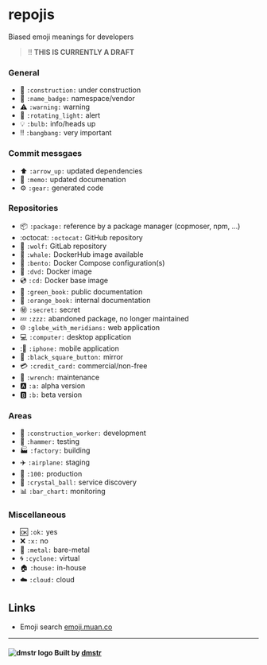 # repojis

Biased emoji meanings for developers

> :bangbang: **THIS IS CURRENTLY A DRAFT**

### General

- :construction: `:construction:` under construction
- :name_badge: `:name_badge:` namespace/vendor
- :warning: `:warning:` warning
- :rotating_light: `:rotating_light:` alert
- :bulb: `:bulb:` info/heads up
- :bangbang: `:bangbang:` very important

### Commit messgaes

- :arrow_up: `:arrow_up:` updated dependencies
- :memo: `:memo:` updated documenation
- :gear: `:gear:` generated code

### Repositories

- :package: `:package:` reference by a package manager (copmoser, npm, ...)
- :octocat: `:octocat:` GitHub repository
- :wolf: `:wolf:` GitLab repository
- :whale: `:whale:` DockerHub image available
- :bento: `:bento:` Docker Compose configuration(s)
- :dvd: `:dvd:` Docker image
- :cd: `:cd:` Docker base image
- :green_book: `:green_book:` public documentation
- :orange_book: `:orange_book:` internal documentation
- :secret: `:secret:` secret
- :zzz: `:zzz:` abandoned package, no longer maintained
- :globe_with_meridians: `:globe_with_meridians:` web application
- :computer: `:computer:` desktop application
- ::iphone: `:iphone:` mobile application
- :black_square_button: `:black_square_button:` mirror
- :credit_card: `:credit_card:` commercial/non-free
- :wrench: `:wrench:` maintenance
- :a: `:a:` alpha version
- :b: `:b:` beta version

### Areas 

- :construction_worker: `:construction_worker:` development
- :hammer: `:hammer:` testing
- :factory: `:factory:` building
- :airplane: `:airplane:` staging
- :100: `:100:` production
- :crystal_ball: `:crystal_ball:` service discovery
- :bar_chart: `:bar_chart:` monitoring

### Miscellaneous

- :ok: `:ok:` yes
- :x: `:x:` no
- :metal: `:metal:` bare-metal
- :cyclone: `:cyclone:` virtual
- :house: `:house:` in-house
- :cloud: `:cloud:` cloud

## Links

- Emoji search [emoji.muan.co](http://emoji.muan.co)

---

#### ![dmstr logo](http://t.phundament.com/dmstr-16-cropped.png) Built by [dmstr](http://diemeisterei.de)
